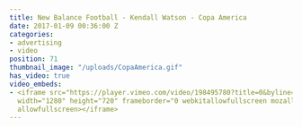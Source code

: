 ```yaml
---
title: New Balance Football - Kendall Watson - Copa America
date: 2017-01-09 00:36:00 Z
categories:
- advertising
- video
position: 71
thumbnail_image: "/uploads/CopaAmerica.gif"
has_video: true
video_embeds:
- <iframe src="https://player.vimeo.com/video/198495780?title=0&byline=0&portrait=0"
  width="1280" height="720" frameborder="0 webkitallowfullscreen mozallowfullscreen
  allowfullscreen></iframe>
---
```


